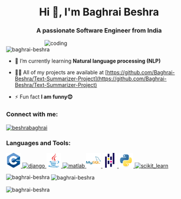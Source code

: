 <h1 align="center">Hi 👋, I'm Baghrai Beshra</h1>
<h3 align="center">A passionate Software Engineer from India</h3>

<img align="right" alt="coding" width="400" src="https://github.com/user-attachments/assets/f82a6d23-0ba9-4ce0-b770-cb1182fac664
" >

<p align="left"> <img src="https://komarev.com/ghpvc/?username=baghrai-beshra&label=Profile%20views&color=0e75b6&style=flat" alt="baghrai-beshra" /> </p>

- 🌱 I’m currently learning **Natural language processing (NLP)**

- 👨‍💻 All of my projects are available at [https://github.com/Baghrai-Beshra/Text-Summarizer-Project](https://github.com/Baghrai-Beshra/Text-Summarizer-Project)

- ⚡ Fun fact **I am funny😊**

<h3 align="left">Connect with me:</h3>
<p align="left">
<a href="https://instagram.com/beshrabaghrai" target="blank"><img align="center" src="https://raw.githubusercontent.com/rahuldkjain/github-profile-readme-generator/master/src/images/icons/Social/instagram.svg" alt="beshrabaghrai" height="30" width="40" /></a>
</p>

<h3 align="left">Languages and Tools:</h3>
<p align="left"> <a href="https://www.w3schools.com/cpp/" target="_blank" rel="noreferrer"> <img src="https://raw.githubusercontent.com/devicons/devicon/master/icons/cplusplus/cplusplus-original.svg" alt="cplusplus" width="40" height="40"/> </a> <a href="https://www.djangoproject.com/" target="_blank" rel="noreferrer"> <img src="https://cdn.worldvectorlogo.com/logos/django.svg" alt="django" width="40" height="40"/> </a> <a href="https://www.java.com" target="_blank" rel="noreferrer"> <img src="https://raw.githubusercontent.com/devicons/devicon/master/icons/java/java-original.svg" alt="java" width="40" height="40"/> </a> <a href="https://www.mathworks.com/" target="_blank" rel="noreferrer"> <img src="https://upload.wikimedia.org/wikipedia/commons/2/21/Matlab_Logo.png" alt="matlab" width="40" height="40"/> </a> <a href="https://www.mysql.com/" target="_blank" rel="noreferrer"> <img src="https://raw.githubusercontent.com/devicons/devicon/master/icons/mysql/mysql-original-wordmark.svg" alt="mysql" width="40" height="40"/> </a> <a href="https://pandas.pydata.org/" target="_blank" rel="noreferrer"> <img src="https://raw.githubusercontent.com/devicons/devicon/2ae2a900d2f041da66e950e4d48052658d850630/icons/pandas/pandas-original.svg" alt="pandas" width="40" height="40"/> </a> <a href="https://www.python.org" target="_blank" rel="noreferrer"> <img src="https://raw.githubusercontent.com/devicons/devicon/master/icons/python/python-original.svg" alt="python" width="40" height="40"/> </a> <a href="https://scikit-learn.org/" target="_blank" rel="noreferrer"> <img src="https://upload.wikimedia.org/wikipedia/commons/0/05/Scikit_learn_logo_small.svg" alt="scikit_learn" width="40" height="40"/> </a> </p>

<p><img align="left" src="https://github-readme-stats.vercel.app/api/top-langs?username=baghrai-beshra&show_icons=true&locale=en&layout=compact" alt="baghrai-beshra" /></p>

<p>&nbsp;<img align="center" src="https://github-readme-stats.vercel.app/api?username=baghrai-beshra&show_icons=true&locale=en" alt="baghrai-beshra" /></p>

<p><img align="center" src="https://github-readme-streak-stats.herokuapp.com/?user=baghrai-beshra&" alt="baghrai-beshra" /></p>
